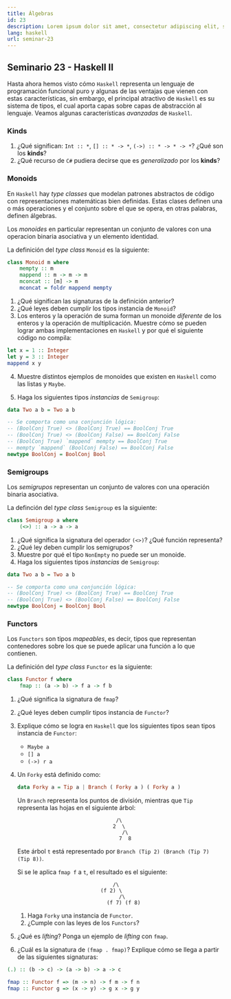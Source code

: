 ```yaml
---
title: Álgebras
id: 23
description: Lorem ipsum dolor sit amet, consectetur adipiscing elit, sed do eiusmod tempor incididunt ut labore et dolore magna aliqua. Turpis tincidunt id aliquet risus feugiat.
lang: haskell
url: seminar-23
---
```


## Seminario 23 - Haskell II

Hasta ahora hemos visto cómo `Haskell` representa un lenguaje
de programación funcional puro y algunas de las ventajas que vienen
con estas características, sin embargo, el principal atractivo
de `Haskell` es su sistema de tipos, el cual aporta capas sobre capas
de abstracción al lenguaje. Veamos algunas características _avanzadas_ de `Haskell`.

### Kinds

1. ¿Qué significan: `Int :: *`, `[] :: * -> *`, `(->) :: * -> * -> *`?
   ¿Qué son los **kinds**?
2. ¿Qué recurso de `C#` pudiera decirse que es _generalizado_ por los
   **kinds**?

### Monoids

En `Haskell` hay _type classes_ que modelan patrones abstractos de código
con representaciones matemáticas bien definidas. Estas clases
definen una o más operaciones y el conjunto sobre el que se opera,
en otras palabras, definen álgebras.

Los _monoides_ en particular representan un conjunto de valores
con una operacion binaria asociativa y un elemento identidad.

La definición del _type class_ `Monoid` es la siguiente:

```haskell
class Monoid m where
    mempty :: m
    mappend :: m -> m -> m
    mconcat :: [m] -> m
    mconcat = foldr mappend mempty
```

1. ¿Qué significan las signaturas de la definición anterior?
2. ¿Qué leyes deben cumplir los tipos instancia de `Monoid`?
3. Los enteros y la operación de suma forman un monoide _diferente_
   de los enteros y la operación de multiplicación. Muestre cómo
   se pueden lograr ambas implementaciones en `Haskell` y por qué
   el siguiente código no compila:

```haskell
let x = 1 :: Integer
let y = 3 :: Integer
mappend x y
```

4. Muestre distintos ejemplos de monoides que existen en `Haskell`
   como las listas y `Maybe`.

5. Haga los siguientes tipos _instancias_ de `Semigroup`:

```haskell
data Two a b = Two a b

-- Se comporta como una conjunción lógica:
-- (BoolConj True) <> (BoolConj True) == BoolConj True
-- (BoolConj True) <> (BoolConj False) == BoolConj False
-- (BoolConj True) `mappend` mempty == BoolConj True
-- mempty `mappend` (BoolConj False) == BoolConj False
newtype BoolConj = BoolConj Bool
```

### Semigroups

Los _semigrupos_ representan un conjunto de valores con una operación
binaria asociativa.

La definción del _type class_ `Semigroup` es la siguiente:

```haskell
class Semigroup a where
    (<>) :: a -> a -> a
```

1. ¿Qué significa la signatura del operador `(<>)`? ¿Qué función representa?
2. ¿Qué ley deben cumplir los semigrupos?
3. Muestre por qué el tipo `NonEmpty` no puede ser un monoide.
4. Haga los siguientes tipos _instancias_ de `Semigroup`:

```haskell
data Two a b = Two a b

-- Se comporta como una conjunción lógica:
-- (BoolConj True) <> (BoolConj True) == BoolConj True
-- (BoolConj True) <> (BoolConj False) == BoolConj False
newtype BoolConj = BoolConj Bool
```

### Functors

Los `Functors` son tipos _mapeables_, es decir, tipos que representan contenedores sobre los que se puede aplicar una función
a lo que contienen.

La definición del _type class_ `Functor` es la siguiente:

```haskell
class Functor f where
    fmap :: (a -> b) -> f a -> f b
```

1. ¿Qué significa la signatura de `fmap`?
2. ¿Qué leyes deben cumplir tipos instancia de `Functor`?
3. Explique cómo se logra en `Haskell` que los siguientes
   tipos sean tipos instancia de `Functor`:

   - `Maybe a`
   - `[] a`
   - `(->) r a`

4. Un `Forky` está definido como:

   ```haskell
   data Forky a = Tip a | Branch ( Forky a ) ( Forky a )
   ```

   Un `Branch` representa los puntos de división, mientras que `Tip`
   representa las hojas en el siguiente árbol:

   ```
                                   /\
                                  2  \
                                     /\
                                    7  8
   ```

   Este árbol `t` está representado por `Branch (Tip 2) (Branch (Tip 7) (Tip 8))`.

   Si se le aplica `fmap f` a `t`, el resultado es el siguiente:

   ```
                                  /\
                              (f 2) \
                                    /\
                                (f 7) (f 8)
   ```

   1. Haga `Forky` una instancia de `Functor`.
   2. ¿Cumple con las leyes de los `Functors`?

5. ¿Qué es _lifting_? Ponga un ejemplo de _lifting_ con `fmap`.
6. ¿Cuál es la signatura de `(fmap . fmap)`? Explique cómo se llega
   a partir de las siguientes signaturas:

```haskell
(.) :: (b -> c) -> (a -> b) -> a -> c

fmap :: Functor f => (m -> n) -> f m -> f n
fmap :: Functor g => (x -> y) -> g x -> g y
```
